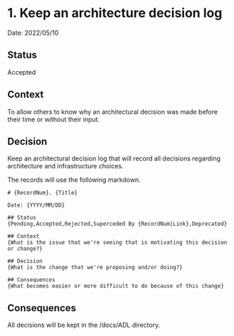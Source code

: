 # 1. Keep an architecture decision log

Date: 2022/05/10

## Status

Accepted

## Context

To allow others to know why an architectural decision was made before their time or without their input.

## Decision

Keep an architectural decision log that will record all decisions regarding architecture and infrastructure choices.

The records will use the following markdown.

    # {RecordNum}. {Title}

    Date: {YYYY/MM/DD}

    ## Status
    {Pending,Accepted,Rejected,Superceded By {RecordNum|Link},Deprecated}

    ## Context
    {What is the issue that we're seeing that is motivating this decision or change?}

    ## Decision
    {What is the change that we're proposing and/or doing?}

    ## Consequences
    {What becomes easier or more difficult to do because of this change}

## Consequences

All decisions will be kept in the /docs/ADL directory.

